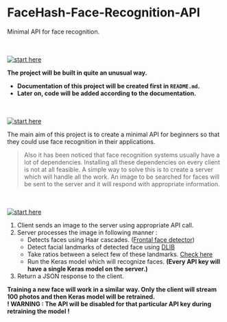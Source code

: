 # FaceHash-Face-Recognition-API
Minimal API for face recognition.


<br><br>
[![start here](https://img.shields.io/badge/Request-START%20HERE!-brightgreen.svg?longCache=true&style=for-the-badge)](https://github.com/disalechinmay/FaceHash-Face-Recognition-API/blob/master/README.md)

**The project will be built in quite an unusual way.**
- **Documentation of this project will be created first in `README.md`.**
- **Later on, code will be added according to the documentation.**



<br><br>
[![start here](https://img.shields.io/badge/DOCUMENTATION-What%20is%20this%20all%20about%3F-brightgreen.svg?longCache=true&style=for-the-badge)](https://github.com/disalechinmay/FaceHash-Face-Recognition-API/blob/master/README.md)

The main aim of this project is to create a minimal API for beginners so that they could use face recognition in their applications.
> Also it has been noticed that face recognition systems usually have a lot of dependencies.
> Installing all these dependencies on every client is not at all feasible.
> A simple way to solve this is to create a server which will handle all the work.
> An image to be searched for faces will be sent to the server and it will respond with appropriate information.


<br><br>
[![start here](https://img.shields.io/badge/DOCUMENTATION-How%20this%20system%20works%3F-brightgreen.svg?longCache=true&style=for-the-badge)](https://github.com/disalechinmay/FaceHash-Face-Recognition-API/blob/master/README.md)

1. Client sends an image to the server using appropriate API call.
2. Server processes the image in following manner :
    - Detects faces using Haar cascades. ([Frontal face detector](https://github.com/opencv/opencv/tree/master/data/haarcascades))
    - Detect facial landmarks of detected face using [DLIB](https://github.com/davisking/dlib)
    - Take ratios between a select few of these landmarks. [Check here](https://github.com/disalechinmay/FaceHash-Face-Recognition)
    - Run the Keras model which will recognize faces. **(Every API key will have a single Keras model on the server.)**
3. Return a JSON response to the client.

**Training a new face will work in a similar way. Only the client will stream 100 photos and then Keras model will be retrained.**<br>
**! WARNING : The API will be disabled for that particular API key during retraining the model !**
